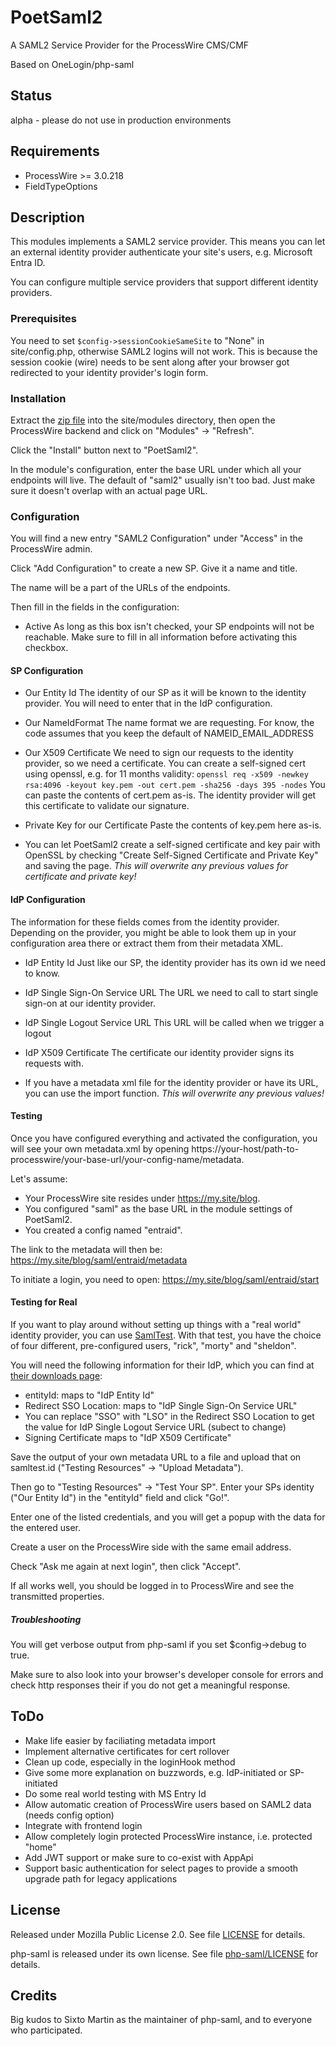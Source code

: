 # PoetSaml2

A SAML2 Service Provider for the ProcessWire CMS/CMF

Based on OneLogin/php-saml

## Status

alpha - please do not use in production environments

## Requirements

- ProcessWire >= 3.0.218
- FieldTypeOptions

## Description

This modules implements a SAML2 service provider. This means you can let an external
identity provider authenticate your site's users, e.g. Microsoft Entra ID.

You can configure multiple service providers that support different identity providers.

### Prerequisites

You need to set ```$config->sessionCookieSameSite``` to "None" in site/config.php, otherwise SAML2 logins will not work.
This is because the session cookie (wire) needs to be sent along after your browser got redirected to your identity
provider's login form.

### Installation

Extract the [zip file](https://github.com/BitPoet/PoetSaml2/archive/refs/heads/main.zip) into the site/modules directory, then
open the ProcessWire backend and click on "Modules" -> "Refresh".

Click the "Install" button next to "PoetSaml2".

In the module's configuration, enter the base URL under which all your endpoints will live.
The default of "saml2" usually isn't too bad. Just make sure it doesn't overlap with an actual page URL.

### Configuration

You will find a new entry "SAML2 Configuration" under "Access" in the ProcessWire admin.

Click "Add Configuration" to create a new SP. Give it a name and title.

The name will be a part of the URLs of the endpoints.

Then fill in the fields in the configuration:

- Active
  As long as this box isn't checked, your SP endpoints will not be reachable.
  Make sure to fill in all information before activating this checkbox.

#### SP Configuration

- Our Entity Id
  The identity of our SP as it will be known to the identity provider. You will need to enter that
  in the IdP configuration.

- Our NameIdFormat
  The name format we are requesting. For know, the code assumes that you keep the default of
  NAMEID_EMAIL_ADDRESS

- Our X509 Certificate
  We need to sign our requests to the identity provider, so we need a certificate.
  You can create a self-signed cert using openssl, e.g. for 11 months validity:
  ```openssl req -x509 -newkey rsa:4096 -keyout key.pem -out cert.pem -sha256 -days 395 -nodes```
  You can paste the contents of cert.pem as-is.
  The identity provider will get this certificate to validate our signature.

- Private Key for our Certificate
  Paste the contents of key.pem here as-is.

- You can let PoetSaml2 create a self-signed certificate and key pair
  with OpenSSL by checking "Create Self-Signed Certificate and Private Key"
  and saving the page. *This will overwrite any previous values for
  certificate and private key!*

#### IdP Configuration

The information for these fields comes from the identity provider. Depending on
the provider, you might be able to look them up in your configuration area there
or extract them from their metadata XML.

- IdP Entity Id
  Just like our SP, the identity provider has its own id we need to know.

- IdP Single Sign-On Service URL
  The URL we need to call to start single sign-on at our identity provider.

- IdP Single Logout Service URL
  This URL will be called when we trigger a logout

- IdP X509 Certificate
  The certificate our identity provider signs its requests with.

- If you have a metadata xml file for the identity provider or have its URL,
  you can use the import function. *This will overwrite any previous values!*

#### Testing

Once you have configured everything and activated the configuration, you will see your own
metadata.xml by opening https://your-host/path-to-processwire/your-base-url/your-config-name/metadata.

Let's assume:

- Your ProcessWire site resides under https://my.site/blog.
- You configured "saml" as the base URL in the module settings of PoetSaml2.
- You created a config named "entraid".

The link to the metadata will then be:
https://my.site/blog/saml/entraid/metadata

To initiate a login, you need to open:
https://my.site/blog/saml/entraid/start

#### Testing for Real

If you want to play around without setting up things with a "real world" identity provider,
you can use [SamlTest](https://samltest.id). With that test, you have the choice of four
different, pre-configured users, "rick", "morty" and "sheldon".

You will need the following information for their IdP, which you can find at
[their downloads page](https://samltest.id/download/#SAMLtests_IdP):

- entityId: maps to "IdP Entity Id"
- Redirect SSO Location: maps to "IdP Single Sign-On Service URL"
- You can replace "SSO" with "LSO" in the Redirect SSO Location to get the value for IdP Single Logout Service URL (subect to change)
- Signing Certificate maps to "IdP X509 Certificate"

Save the output of your own metadata URL to a file and upload that on samltest.id ("Testing Resources" -> "Upload Metadata").

Then go to "Testing Resources" -> "Test Your SP". Enter your SPs identity ("Our Entity Id") in the "entityId" field and click "Go!".

Enter one of the listed credentials, and you will get a popup with the data for the entered user.

Create a user on the ProcessWire side with the same email address.

Check "Ask me again at next login", then click "Accept".

If all works well, you should be logged in to ProcessWire and see the transmitted properties.

##### Troubleshooting

You will get verbose output from php-saml if you set $config->debug to true.

Make sure to also look into your browser's developer console for errors and check http responses their
if you do not get a meaningful response.

## ToDo

- Make life easier by faciliating metadata import
- Implement alternative certificates for cert rollover
- Clean up code, especially in the loginHook method
- Give some more explanation on buzzwords, e.g. IdP-initiated or SP-initiated
- Do some real world testing with MS Entry Id
- Allow automatic creation of ProcessWire users based on SAML2 data (needs config option)
- Integrate with frontend login
- Allow completely login protected ProcessWire instance, i.e. protected "home"
- Add JWT support or make sure to co-exist with AppApi
- Support basic authentication for select pages to provide a smooth upgrade path for legacy applications

## License

Released under Mozilla Public License 2.0. See file [LICENSE](https://github.com/BitPoet/PoetSaml2/LICENSE) for details.

php-saml is released under its own license. See file [php-saml/LICENSE](https://github.com/BitPoet/PoetSaml2/php-saml/LICENSE) for details.

## Credits

Big kudos to Sixto Martin as the maintainer of php-saml, and to everyone who participated.
